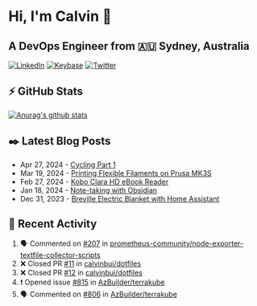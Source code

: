 # Hi, I'm Calvin 🍭
## A DevOps Engineer from 🇦🇺 Sydney, Australia</h3>

[![LinkedIn](https://img.shields.io/badge/-c–bui-0077B5?style=flat-square&labelColor=0077B5&logo=LinkedIn&logoColor=white)](https://www.linkedin.com/in/c-bui/)
[![Keybase](https://img.shields.io/badge/-calvinbui-ff6f21?style=flat-square&labelColor=ff6f21&logo=Keybase&logoColor=white)](https://keybase.io/calvinbui)
[![Twitter](https://img.shields.io/badge/-ASAPCalvin-1DA1F2?style=flat-square&labelColor=1DA1F2&logo=Twitter&logoColor=white)](https://twitter.com/ASAPCalvin)

<!-- https://github.com/rishavanand/github-profilinator -->
## ⚡ GitHub Stats
[![Anurag's github stats](https://github-readme-stats.vercel.app/api?username=calvinbui&count_private=true&hide_title=true)](https://github.com/anuraghazra/github-readme-stats)

<!-- https://github.com/gautamkrishnar/blog-post-workflow -->
## ✒️ Latest Blog Posts

<!-- BLOG-POST-LIST:START -->
- Apr 27, 2024 - [Cycling Part 1](https://calvin.me/cycling-part-1)
- Mar 19, 2024 - [Printing Flexible Filaments on Prusa MK3S](https://calvin.me/printing-flexible-filaments-on-prusa-mk3s)
- Feb 27, 2024 - [Kobo Clara HD eBook Reader](https://calvin.me/kobo-clara-hd-ebook-reader)
- Jan 18, 2024 - [Note-taking with Obsidian](https://calvin.me/note-taking-with-obsidian)
- Dec 31, 2023 - [Breville Electric Blanket with Home Assistant](https://calvin.me/breville-tuya)

<!-- BLOG-POST-LIST:END -->

## 🏃‍ Recent Activity

<!--START_SECTION:activity-->
1. 🗣 Commented on [#207](https://github.com/prometheus-community/node-exporter-textfile-collector-scripts/pull/207#issuecomment-2080390237) in [prometheus-community/node-exporter-textfile-collector-scripts](https://github.com/prometheus-community/node-exporter-textfile-collector-scripts)
2. ❌ Closed PR [#11](https://github.com/calvinbui/dotfiles/pull/11) in [calvinbui/dotfiles](https://github.com/calvinbui/dotfiles)
3. ❌ Closed PR [#12](https://github.com/calvinbui/dotfiles/pull/12) in [calvinbui/dotfiles](https://github.com/calvinbui/dotfiles)
4. ❗ Opened issue [#815](https://github.com/AzBuilder/terrakube/issues/815) in [AzBuilder/terrakube](https://github.com/AzBuilder/terrakube)
5. 🗣 Commented on [#806](https://github.com/AzBuilder/terrakube/issues/806#issuecomment-2058169851) in [AzBuilder/terrakube](https://github.com/AzBuilder/terrakube)
<!--END_SECTION:activity-->
